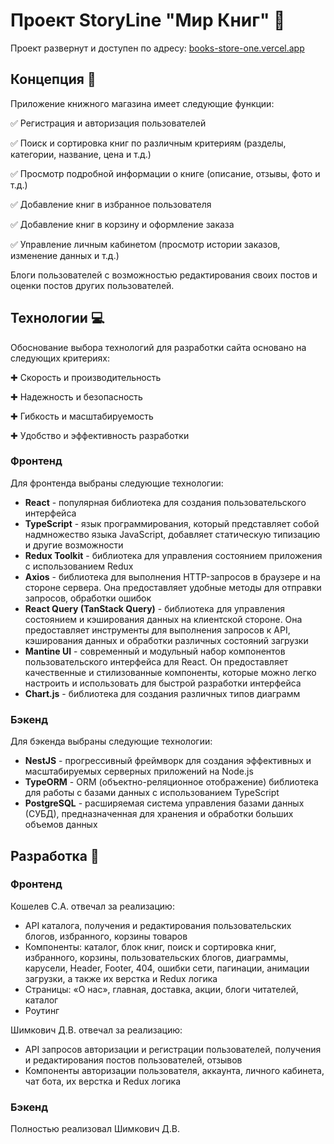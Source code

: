 # Проект StoryLine "Мир Книг" 📖

Проект развернут и доступен по адресу: [books-store-one.vercel.app](https://books-store-one.vercel.app/)

## Концепция 🎯

Приложение книжного магазина имеет следующие функции:

✅   Регистрация и авторизация пользователей

✅   Поиск и сортировка книг по различным критериям (разделы, категории, название, цена и т.д.)

✅   Просмотр подробной информации о книге (описание, отзывы, фото и т.д.)

✅   Добавление книг в избранное пользователя

✅   Добавление книг в корзину и оформление заказа

✅   Управление личным кабинетом (просмотр истории заказов, изменение данных и т.д.)

Блоги пользователей с возможностью редактирования своих постов и оценки постов других пользователей.

## Технологии 💻

Обоснование выбора технологий для разработки сайта основано на следующих критериях:

✚ Скорость и производительность

✚ Надежность и безопасность

✚ Гибкость и масштабируемость

✚ Удобство и эффективность разработки

### Фронтенд

Для фронтенда выбраны следующие технологии:

- **React** - популярная библиотека для создания пользовательского интерфейса
- **TypeScript** - язык программирования, который представляет собой надмножество языка JavaScript, добавляет статическую типизацию и другие возможности
- **Redux Toolkit** - библиотека для управления состоянием приложения с использованием Redux
- **Axios** - библиотека для выполнения HTTP-запросов в браузере и на стороне сервера. Она предоставляет удобные методы для отправки запросов, обработки ошибок
- **React Query (TanStack Query)** - библиотека для управления состоянием и кэширования данных на клиентской стороне. Она предоставляет инструменты для выполнения запросов к API, кэширования данных и обработки различных состояний загрузки
- **Mantine UI** - современный и модульный набор компонентов пользовательского интерфейса для React. Он предоставляет качественные и стилизованные компоненты, которые можно легко настроить и использовать для быстрой разработки интерфейса
- **Chart.js** - библиотека для создания различных типов диаграмм

### Бэкенд

Для бэкенда выбраны следующие технологии:

- **NestJS** - прогрессивный фреймворк для создания эффективных и масштабируемых серверных приложений на Node.js
- **TypeORM** - ORM (объектно-реляционное отображение) библиотека для работы с базами данных с использованием TypeScript
- **PostgreSQL** - расширяемая система управления базами данных (СУБД), предназначенная для хранения и обработки больших объемов данных

## Разработка 🚀

### Фронтенд

Кошелев С.А. отвечал за реализацию:

- API каталога, получения и редактирования пользовательских блогов, избранного, корзины товаров
- Компоненты:  каталог, блок книг, поиск и сортировка книг, избранного, корзины, пользовательских блогов, диаграммы, карусели, Header, Footer, 404, ошибки сети, пагинации, анимации загрузки, а также их верстка и Redux логика
- Страницы:  «О нас», главная, доставка, акции, блоги читателей, каталог
- Роутинг

Шимкович Д.В. отвечал за реализацию:

- API запросов авторизации и регистрации пользователей, получения и редактирования постов пользователей, отзывов
- Компоненты авторизации пользователя, аккаунта, личного кабинета, чат бота, их верстка и Redux логика

### Бэкенд

Полностью реализовал Шимкович Д.В.
